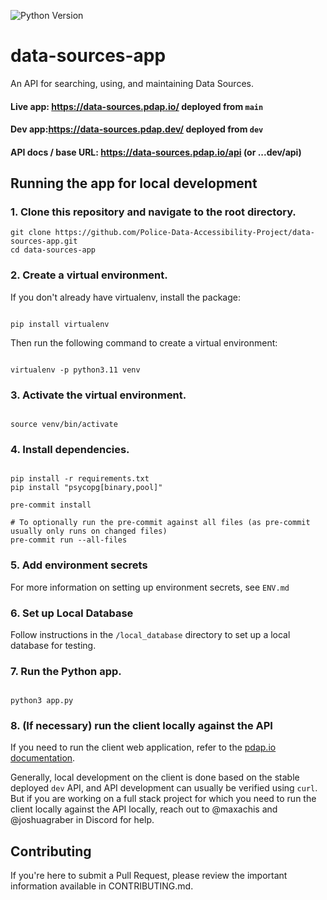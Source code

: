 ![Python Version](https://img.shields.io/badge/python-3.12-blue?style=for-the-badge&logo=python&logoColor=ffdd54)

# data-sources-app

An API for searching, using, and maintaining Data Sources. 

#### Live app: https://data-sources.pdap.io/ deployed from `main`
#### Dev app:https://data-sources.pdap.dev/ deployed from `dev`
#### API docs / base URL: https://data-sources.pdap.io/api (or ...dev/api)

## Running the app for local development

### 1. Clone this repository and navigate to the root directory.

```
git clone https://github.com/Police-Data-Accessibility-Project/data-sources-app.git
cd data-sources-app
```

### 2. Create a virtual environment.

If you don't already have virtualenv, install the package:

```

pip install virtualenv

```

Then run the following command to create a virtual environment:

```

virtualenv -p python3.11 venv

```

### 3. Activate the virtual environment.

```

source venv/bin/activate

```

### 4. Install dependencies.

```

pip install -r requirements.txt
pip install "psycopg[binary,pool]"

pre-commit install

# To optionally run the pre-commit against all files (as pre-commit usually only runs on changed files)
pre-commit run --all-files

```

### 5. Add environment secrets

For more information on setting up environment secrets, see `ENV.md`

### 6. Set up Local Database

Follow instructions in the `/local_database` directory to set up a local database for testing.

### 7. Run the Python app.

```

python3 app.py

```


### 8. (If necessary) run the client locally against the API

If you need to run the client web application, refer to the [pdap.io documentation](https://github.com/Police-Data-Accessibility-Project/pdap.io). 

Generally, local development on the client is done based on the stable deployed `dev` API, and API development can usually be verified using `curl`. But if you are working on a full stack project for which you need to run the client locally against the API locally, reach out to @maxachis and @joshuagraber in Discord for help.

## Contributing
If you're here to submit a Pull Request, please review the important information available in CONTRIBUTING.md.
